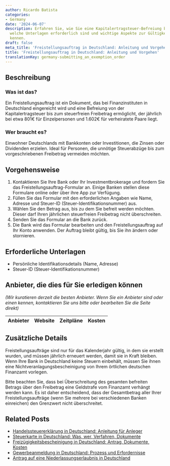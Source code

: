 ```yaml
---
author: Ricardo Batista
categories:
- Germany
date: '2024-06-07'
description: Erfahren Sie, wie Sie eine Kapitalertragsteuer-Befreiung beantragen,
  welche Unterlagen erforderlich sind und wichtige Aspekte zur Gültigkeit und Risiken
  kennen.
draft: false
meta_title: 'Freistellungsauftrag in Deutschland: Anleitung und Vorgehen'
title: 'Freistellungsauftrag in Deutschland: Anleitung und Vorgehen'
translationKey: germany-submitting_an_exemption_order
---
```



## Beschreibung
### Was ist das?
Ein Freistellungsauftrag ist ein Dokument, das bei Finanzinstituten in Deutschland eingereicht wird und eine Befreiung von der Kapitalertragsteuer bis zum steuerfreien Freibetrag ermöglicht, der jährlich bei etwa 801€ für Einzelpersonen und 1.602€ für verheiratete Paare liegt.

### Wer braucht es?
Einwohner Deutschlands mit Bankkonten oder Investitionen, die Zinsen oder Dividenden erzielen. Ideal für Personen, die unnötige Steuerabzüge bis zum vorgeschriebenen Freibetrag vermeiden möchten.

## Vorgehensweise
1. Kontaktieren Sie Ihre Bank oder Ihr Investmentbrokerage und fordern Sie das Freistellungsauftrag-Formular an. Einige Banken stellen diese Formulare online oder über ihre App zur Verfügung.
2. Füllen Sie das Formular mit den erforderlichen Angaben wie Name, Adresse und Steuer-ID (Steuer-Identifikationsnummer) aus.
3. Wählen Sie den Betrag aus, bis zu dem Sie befreit werden möchten. Dieser darf Ihren jährlichen steuerfreien Freibetrag nicht überschreiten.
4. Senden Sie das Formular an die Bank zurück.
5. Die Bank wird das Formular bearbeiten und den Freistellungsauftrag auf Ihr Konto anwenden. Der Auftrag bleibt gültig, bis Sie ihn ändern oder stornieren.

## Erforderliche Unterlagen
* Persönliche Identifikationsdetails (Name, Adresse)
* Steuer-ID (Steuer-Identifikationsnummer)

## Anbieter, die dies für Sie erledigen können

_(Wir kuratieren derzeit die besten Anbieter. Wenn Sie ein Anbieter sind oder einen kennen, kontaktieren Sie uns bitte oder bearbeiten Sie die Seite direkt)_

| Anbieter | Website | Zeitpläne | Kosten |
| --------------- | --------------- | :-------------: | :-------------: |

## Zusätzliche Details
Freistellungsaufträge sind nur für das Kalenderjahr gültig, in dem sie erstellt wurden, und müssen jährlich erneuert werden, damit sie in Kraft bleiben. Wenn Ihre Bank in Deutschland keine Steuern einbehält, müssen Sie ihnen eine Nichtveranlagungsbescheinigung von Ihrem örtlichen deutschen Finanzamt vorlegen.

Bitte beachten Sie, dass bei Überschreitung des gesamten befreiten Betrags über den Freibetrag eine Geldstrafe vom Finanzamt verhängt werden kann. Es ist daher entscheidend, dass der Gesamtbetrag aller Ihrer Freistellungsaufträge (wenn Sie mehrere bei verschiedenen Banken einreichen) den Grenzwert nicht überschreitet.
## Related Posts

- [Handelssteuererklärung in Deutschland: Anleitung für Anleger](https://tramitit.com/de/guides/germany/gewerbesteuererklarung_abgeben/)
- [Steuerkarte in Deutschland: Was, wer, Verfahren, Dokumente](https://tramitit.com/de/guides/germany/lohnsteuerkarte_beantragen/)
- [Freizügigkeitsbescheinigung in Deutschland: Antrag, Dokumente, Kosten](https://tramitit.com/de/guides/germany/freizugigkeitsbescheinigung/)
- [Gewerbeanmeldung in Deutschland: Prozess und Erfordernisse](https://tramitit.com/de/guides/germany/gewerbeanmeldung/)
- [Antrag auf eine Niederlassungserlaubnis in Deutschland](https://tramitit.com/de/guides/germany/niederlassungserlaubnis_beantragen/)